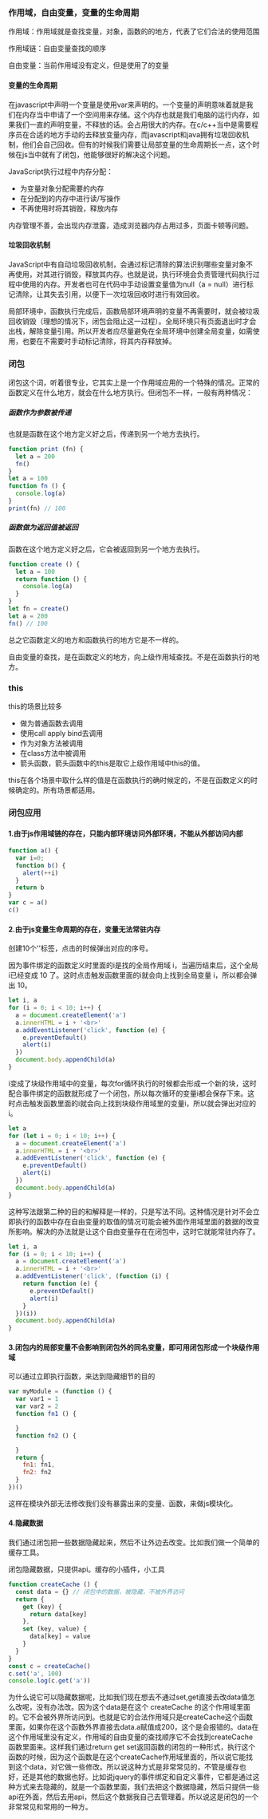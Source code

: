 ### 作用域，自由变量，变量的生命周期

作用域：作用域就是查找变量，对象，函数的的地方，代表了它们合法的使用范围

作用域链：自由变量查找的顺序

自由变量：当前作用域没有定义，但是使用了的变量

#### 变量的生命周期

在javascript中声明一个变量是使用var来声明的。一个变量的声明意味着就是我们在内存当中申请了一个空间用来存储。这个内存也就是我们电脑的运行内存，如果我们一直的声明变量，不释放的话。会占用很大的内存。在c/c++当中是需要程序员在合适的地方手动的去释放变量内存，而javascript和java拥有垃圾回收机制，他们会自己回收。但有的时候我们需要让局部变量的生命周期长一点，这个时候在js当中就有了闭包，他能够很好的解决这个问题。

JavaScript执行过程中内存分配：

* 为变量对象分配需要的内存
* 在分配到的内存中进行读/写操作
* 不再使用时将其销毁，释放内存

内存管理不善，会出现内存泄露，造成浏览器内存占用过多，页面卡顿等问题。

#### 垃圾回收机制

JavaScript中有自动垃圾回收机制，会通过标记清除的算法识别哪些变量对象不再使用，对其进行销毁，释放其内存。也就是说，执行环境会负责管理代码执行过程中使用的内存。开发者也可在代码中手动设置变量值为null（a = null）进行标记清除，让其失去引用，以便下一次垃圾回收时进行有效回收。

局部环境中，函数执行完成后，函数局部环境声明的变量不再需要时，就会被垃圾回收销毁（理想的情况下，闭包会阻止这一过程）。全局环境只有页面退出时才会出栈，解除变量引用。所以开发者应尽量避免在全局环境中创建全局变量，如需使用，也要在不需要时手动标记清除，将其内存释放掉。

### 闭包

闭包这个词，听着很专业，它其实上是一个作用域应用的一个特殊的情况。正常的函数定义在什么地方，就会在什么地方执行。但闭包不一样，一般有两种情况：

##### 函数作为参数被传递

也就是函数在这个地方定义好之后，传递到另一个地方去执行。

```js
function print (fn) {
  let a = 200
  fn()
}
let a = 100
function fn () {
  console.log(a)
}
print(fn) // 100
```

##### 函数做为返回值被返回

函数在这个地方定义好之后，它会被返回到另一个地方去执行。

```js
function create () {
  let a = 100
  return function () {
    console.log(a)
  }
}
let fn = create()
let a = 200
fn() // 100
```

总之它函数定义的地方和函数执行的地方它是不一样的。

自由变量的查找，是在函数定义的地方，向上级作用域查找。不是在函数执行的地方。

### this

this的场景比较多

* 做为普通函数去调用
* 使用call apply bind去调用
* 作为对象方法被调用
* 在class方法中被调用
* 箭头函数，箭头函数中的this是取它上级作用域中this的值。

 this在各个场景中取什么样的值是在函数执行的确时候定的，不是在函数定义的时候确定的。所有场景都适用。

### 闭包应用

#### 1.由于js作用域链的存在，只能内部环境访问外部环境，不能从外部访问内部

```js
function a() {
  var i=0;
  function b() {
    alert(++i)
  }
  return b
}
var c = a()
c()
```

#### 2.由于js变量生命周期的存在，变量无法常驻内存

创建10个'<a>'标签，点击的时候弹出对应的序号。

因为事件绑定的函数定义时里面的i是找的全局作用域 i，当遍历结束后，这个全局i已经变成 10 了。这时点击触发函数里面的i就会向上找到全局变量 i，所以都会弹出 10。

```js
let i, a
for (i = 0; i < 10; i++) {
  a = document.createElement('a')
  a.innerHTML = i + '<br>'
  a.addEventListener('click', function (e) {
    e.preventDefault()
    alert(i)
  })
  document.body.appendChild(a)
}
```

i变成了块级作用域中的变量，每次for循环执行的时候都会形成一个新的块，这时配合事件绑定的函数就形成了一个闭包，所以每次循环的变量i都会保存下来。这时点击触发函数里面的i就会向上找到块级作用域里的变量i，所以就会弹出对应的 i。

```js
let a
for (let i = 0; i < 10; i++) {
  a = document.createElement('a')
  a.innerHTML = i + '<br>'
  a.addEventListener('click', function (e) {
    e.preventDefault()
    alert(i)
  })
  document.body.appendChild(a)
}
```

这种写法跟第二种的目的和解释是一样的，只是写法不同。这种情况是针对不会立即执行的函数中存在自由变量的取值的情况可能会被外面作用域里面的数据的改变所影响。解决的办法就是让这个自由变量存在在闭包中，这时它就能常驻内存了。

```js
let i, a
for (i = 0; i < 10; i++) {
  a = document.createElement('a')
  a.innerHTML = i + '<br>'
  a.addEventListener('click', (function (i) {
    return function (e) {
      e.preventDefault()
      alert(i)
    }
  })(i))
  document.body.appendChild(a)
}
```

#### 3.闭包内的局部变量不会影响到闭包外的同名变量，即可用闭包形成一个块级作用域

可以通过立即执行函数，来达到隐藏细节的目的

```js
var myModule = (function () {
  var var1 = 1
  var var2 = 2
  function fn1 () {

  }
  function fn2 () {

  }
  return {
    fn1: fn1,
    fn2: fn2
  }
})()
```

这样在模块外部无法修改我们没有暴露出来的变量、函数，来做js模块化。

#### 4.隐藏数据

我们通过闭包把一些数据隐藏起来，然后不让外边去改变。比如我们做一个简单的缓存工具。

闭包隐藏数据，只提供api。缓存的小插件，小工具

```js
function createCache () {
  const data = {} // 闭包中的数据，被隐藏，不被外界访问
  return {
    get (key) {
      return data[key]
    },
    set (key, value) {
      data[key] = value
    }
  }
}
const c = createCache()
c.set('a', 100)
console.log(c.get('a'))
```

为什么说它可以隐藏数据呢，比如我们现在想去不通过set,get直接去改data值怎么改呢，没有办法改。因为这个data是在这个 createCache 的这个作用域里面的。它不会被外界所访问到。也就是它的合法作用域只是createCache这个函数里面，如果你在这个函数外界直接去data.a赋值成200，这个是会报错的。data在这个作用域里没有定义，作用域的自由变量的查找顺序它不会找到createCache函数里面来。这样我们通过return get set返回函数的闭包的一种形式，执行这个函数的时候，因为这个函数是在这个createCache作用域里面的，所以说它能找到这个data，对它做一些修改。所以说这种方式是非常常见的，不管是缓存也好，还是其他的数据也好。比如说jquery的事件绑定和自定义事件，它都是通过这种方式来去隐藏的，就是一个函数里面，我们去把这个数据隐藏，然后只提供一些api在外面，然后去用api，然后这个数据我自己去管理着。所以说这是闭包的一个非常常见和常用的一种方。
